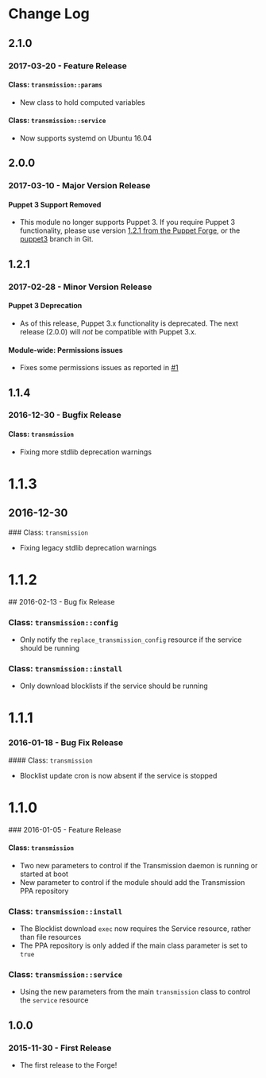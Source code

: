 # Change Log

## 2.1.0

### 2017-03-20 - Feature Release

#### Class: `transmission::params`
  * New class to hold computed variables

#### Class: `transmission::service`
  * Now supports systemd on Ubuntu 16.04

## 2.0.0

### 2017-03-10 - Major Version Release

#### Puppet 3 Support Removed
  * This module no longer supports Puppet 3. If you require Puppet 3 functionality, please use version [1.2.1 from the Puppet Forge](https://forge.puppet.com/CraigWatson1987/transmission/readme), or the [puppet3](https://github.com/craigwatson/puppet-transmission/tree/puppet3) branch in Git.

## 1.2.1

### 2017-02-28 - Minor Version Release

#### Puppet 3 Deprecation
  * As of this release, Puppet 3.x functionality is deprecated. The next release (2.0.0) will *not* be compatible with Puppet 3.x.

#### Module-wide: Permissions issues
 * Fixes some permissions issues as reported in [#1](https://github.com/craigwatson/puppet-transmission/issues/1)

## 1.1.4

### 2016-12-30 - Bugfix Release

#### Class: `transmission`
  * Fixing more stdlib deprecation warnings

# 1.1.3

## 2016-12-30

### Class: `transmission`
  * Fixing legacy stdlib deprecation warnings

# 1.1.2

## 2016-02-13 - Bug fix Release

### Class: `transmission::config`
  * Only notify the `replace_transmission_config` resource if the service should be running

### Class: `transmission::install`
  * Only download blocklists if the service should be running

# 1.1.1

### 2016-01-18 - Bug Fix Release

#### Class: `transmission`
  * Blocklist update cron is now absent if the service is stopped

# 1.1.0

### 2016-01-05 - Feature Release

#### Class: `transmission`
  * Two new parameters to control if the Transmission daemon is running or started at boot
  * New parameter to control if the module should add the Transmission PPA repository

### Class: `transmission::install`
  * The Blocklist download `exec` now requires the Service resource, rather than file resources
  * The PPA repository is only added if the main class parameter is set to `true`

### Class: `transmission::service`
  * Using the new parameters from the main `transmission` class to control the `service` resource

## 1.0.0

### 2015-11-30 - First Release
  * The first release to the Forge!
